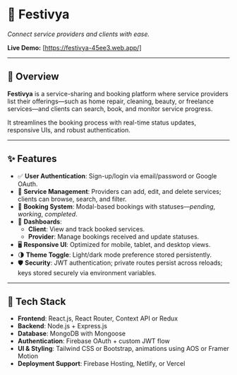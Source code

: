 # 🚀 Festivya  
*Connect service providers and clients with ease.*

**Live Demo:** [https://festivya-45ee3.web.app/]

---

## 📌 Overview

**Festivya** is a service-sharing and booking platform where service providers list their offerings—such as home repair, cleaning, beauty, or freelance services—and clients can search, book, and monitor service progress.

It streamlines the booking process with real-time status updates, responsive UIs, and robust authentication.

---

## ✨ Features

- ✅ **User Authentication**: Sign-up/login via email/password or Google OAuth.
- 📌 **Service Management**: Providers can add, edit, and delete services; clients can browse, search, and filter.
- 📅 **Booking System**: Modal-based bookings with statuses—*pending*, *working*, *completed*.
- 🎯 **Dashboards**:
  - **Client**: View and track booked services.
  - **Provider**: Manage bookings received and update statuses.
- 🖥 **Responsive UI**: Optimized for mobile, tablet, and desktop views.
- 🌗 **Theme Toggle**: Light/dark mode preference stored persistently.
- 🛡 **Security**: JWT authentication; private routes persist across reloads; keys stored securely via environment variables.

---

## 🧱 Tech Stack

- **Frontend**: React.js, React Router, Context API or Redux  
- **Backend**: Node.js + Express.js  
- **Database**: MongoDB with Mongoose  
- **Authentication**: Firebase OAuth + custom JWT flow  
- **UI & Styling**: Tailwind CSS or Bootstrap, animations using AOS or Framer Motion  
- **Deployment Support**: Firebase Hosting, Netlify, or Vercel  

